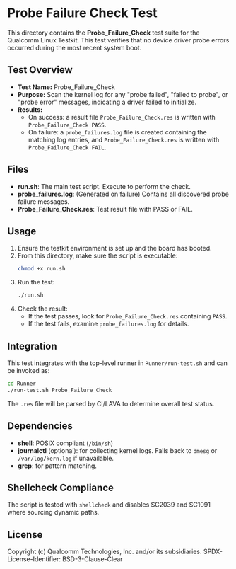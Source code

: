 # Probe Failure Check Test

This directory contains the **Probe_Failure_Check** test suite for the Qualcomm Linux Testkit. This test verifies that no device driver probe errors occurred during the most recent system boot.

## Test Overview

- **Test Name:** Probe_Failure_Check
- **Purpose:** Scan the kernel log for any "probe failed", "failed to probe", or "probe error" messages, indicating a driver failed to initialize.
- **Results:**
  - On success: a result file `Probe_Failure_Check.res` is written with `Probe_Failure_Check PASS`.
  - On failure: a `probe_failures.log` file is created containing the matching log entries, and `Probe_Failure_Check.res` is written with `Probe_Failure_Check FAIL`.

## Files

- **run.sh**: The main test script. Execute to perform the check.
- **probe_failures.log**: (Generated on failure) Contains all discovered probe failure messages.
- **Probe_Failure_Check.res**: Test result file with PASS or FAIL.

## Usage

1. Ensure the testkit environment is set up and the board has booted.
2. From this directory, make sure the script is executable:
   ```sh
   chmod +x run.sh
   ```
3. Run the test:
   ```sh
   ./run.sh
   ```
4. Check the result:
   - If the test passes, look for `Probe_Failure_Check.res` containing `PASS`.
   - If the test fails, examine `probe_failures.log` for details.

## Integration

This test integrates with the top-level runner in `Runner/run-test.sh` and can be invoked as:

```sh
cd Runner
./run-test.sh Probe_Failure_Check
```

The `.res` file will be parsed by CI/LAVA to determine overall test status.

## Dependencies

- **shell**: POSIX compliant (`/bin/sh`)
- **journalctl** (optional): for collecting kernel logs. Falls back to `dmesg` or `/var/log/kern.log` if unavailable.
- **grep**: for pattern matching.

## Shellcheck Compliance

The script is tested with `shellcheck` and disables SC2039 and SC1091 where sourcing dynamic paths.

## License

Copyright (c) Qualcomm Technologies, Inc. and/or its subsidiaries.
SPDX-License-Identifier: BSD-3-Clause-Clear
